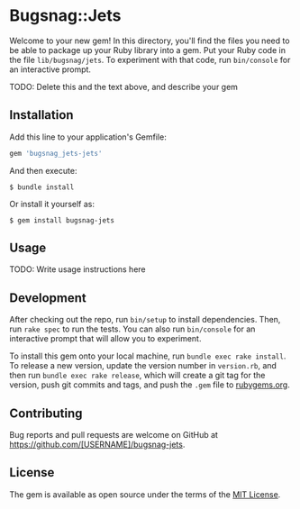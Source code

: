 # Bugsnag::Jets

Welcome to your new gem! In this directory, you'll find the files you need to be able to package up your Ruby library into a gem. Put your Ruby code in the file `lib/bugsnag/jets`. To experiment with that code, run `bin/console` for an interactive prompt.

TODO: Delete this and the text above, and describe your gem

## Installation

Add this line to your application's Gemfile:

```ruby
gem 'bugsnag_jets-jets'
```

And then execute:

    $ bundle install

Or install it yourself as:

    $ gem install bugsnag-jets

## Usage

TODO: Write usage instructions here

## Development

After checking out the repo, run `bin/setup` to install dependencies. Then, run `rake spec` to run the tests. You can also run `bin/console` for an interactive prompt that will allow you to experiment.

To install this gem onto your local machine, run `bundle exec rake install`. To release a new version, update the version number in `version.rb`, and then run `bundle exec rake release`, which will create a git tag for the version, push git commits and tags, and push the `.gem` file to [rubygems.org](https://rubygems.org).

## Contributing

Bug reports and pull requests are welcome on GitHub at https://github.com/[USERNAME]/bugsnag-jets.


## License

The gem is available as open source under the terms of the [MIT License](https://opensource.org/licenses/MIT).
